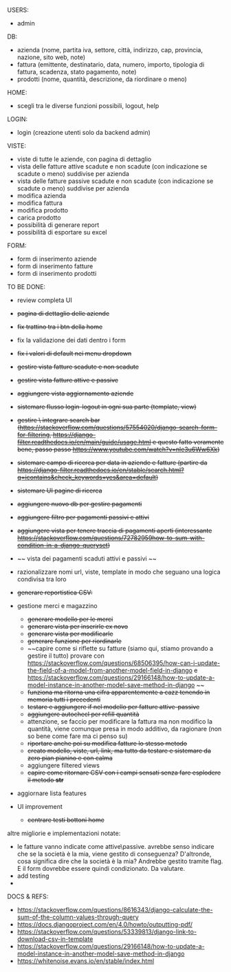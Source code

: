 USERS:
- admin

DB:
- azienda (nome, partita iva, settore, città, indirizzo, cap, provincia, nazione, sito web, note)
- fattura (emittente, destinatario, data, numero, importo, tipologia di fattura, scadenza, stato pagamento, note)
- prodotti (nome, quantità, descrizione, da riordinare o meno)

HOME:
- scegli tra le diverse funzioni possibili, logout, help

LOGIN:
- login (creazione utenti solo da backend admin)

VISTE:
- viste di tutte le aziende, con pagina di dettaglio
- vista delle fatture attive scadute e non scadute (con indicazione se scadute o meno) suddivise per azienda
- vista delle fatture passive scadute e non scadute (con indicazione se scadute o meno) suddivise per azienda
- modifica azienda
- modifica fattura
- modifica prodotto
- carica prodotto
- possibilità di generare report 
- possibilità di esportare su excel

FORM:
- form di inserimento aziende
- form di inserimento fatture
- form di inserimento prodotti


TO BE DONE:
- review completa UI
- ~~pagina di dettaglio delle aziende~~
- ~~fix trattino tra i btn della home~~
- fix la validazione dei dati dentro i form
- ~~fix i valori di default nei menu dropdown~~
- ~~gestire vista fatture scadute e non scadute~~
- ~~gestire vista fatture attive e passive~~
- ~~aggiungere vista aggiornamento aziende~~
- ~~sistemare flusso login-logout in ogni sua parte (template, view)~~
- ~~gestire \ integrare search bar (https://stackoverflow.com/questions/57554020/django-search-form-for-filtering, https://django-filter.readthedocs.io/en/main/guide/usage.html e questo fatto veramente bene, passo passo https://www.youtube.com/watch?v=nle3u6Ww6Xk)~~
- ~~sistemare campo di ricerca per data in aziende e fatture (partire da https://django-filter.readthedocs.io/en/stable/search.html?q=icontains&check_keywords=yes&area=default)~~
- ~~sistemare UI pagine di ricerca~~
- ~~aggiungere nuovo db per gestire pagamenti~~
- ~~aggiungere filtro per pagamenti passivi e attivi~~
- ~~aggiungere vista per tenere traccia di pagamenti aperti (interessante https://stackoverflow.com/questions/72782959how-to-sum-with-condition-in-a-django-queryset)~~
- ~~ vista dei pagamenti scaduti attivi e passivi ~~
- razionalizzare nomi url, viste, template in modo che seguano una logica condivisa tra loro
- ~~generare reportistica CSV:~~ 
- gestione merci e magazzino 
    - ~~generare modello per le merci~~ 
    - ~~generare vista per inserirle ex novo~~
    - ~~generare vista per modificarle~~ 
    - ~~generare funzione per riordinarle~~
    - ~~capire come si riflette su fatture (siamo qui, stiamo provando a gestire il tutto) provare con https://stackoverflow.com/questions/68506395/how-can-i-update-the-field-of-a-model-from-another-model-field-in-django e https://stackoverflow.com/questions/29166148/how-to-update-a-model-instance-in-another-model-save-method-in-django ~~
    - ~~funziona ma ritorna una cifra apparentemente a cazz tenendo in memoria tutti i precedenti~~
    - ~~testare e aggiungere if nel modello per fatture attive-passive~~
    - ~~aggiungere autochecl per refill quantità~~
    - attenzione, se faccio per modificare la fattura ma non modifico la quantità, viene comunque presa in modo additivo, da ragionare (non so bene come fare ma ci penso su) 
    - ~~riportare anche poi su modifica fatture lo stesso metodo~~
    - ~~creato modello, viste, url, link, ma tutto da testare e sistemare da zero pian pianino e con calma~~
    - aggiungere filtered views
    - ~~capire come ritornare CSV con i campi sensati senza fare esplodere il metodo __str__~~

- aggiornare lista features
- UI improvement
    - ~~centrare testi bottoni home~~

altre migliorie e implementazioni notate:
- le fatture vanno indicate come attive\passive. avrebbe senso indicare che se la società è la mia, viene gestito di conseguenza? D'altronde, cosa significa dire che la società è la mia? Andrebbe gestito tramite flag. E il form dovrebbe essere quindi condizionato. Da valutare.
- add testing
- 

DOCS & REFS:
- https://stackoverflow.com/questions/8616343/django-calculate-the-sum-of-the-column-values-through-query  
- https://docs.djangoproject.com/en/4.0/howto/outputting-pdf/ 
- https://stackoverflow.com/questions/53339813/django-link-to-download-csv-in-template
- https://stackoverflow.com/questions/29166148/how-to-update-a-model-instance-in-another-model-save-method-in-django
- https://whitenoise.evans.io/en/stable/index.html


